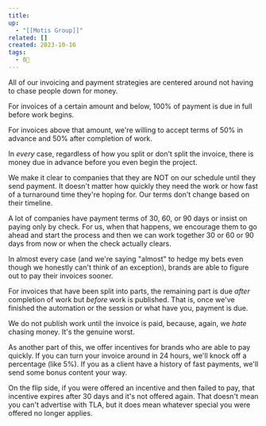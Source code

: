 ```yaml
---
title: 
up:
  - "[[Motis Group]]"
related: []
created: 2023-10-16
tags:
  - 0🌲
---
```

All of our invoicing and payment strategies are centered around not having to chase people down for money. 

For invoices of a certain amount and below, 100% of payment is due in full before work begins.

For invoices above that amount, we're willing to accept terms of 50% in advance and 50% after completion of work. 

In *every* case, regardless of how you split or don't split the invoice, there is money due in advance before you even begin the project. 

We make it clear to companies that they are NOT on our schedule until they send payment. It doesn't matter how quickly they need the work or how fast of a turnaround time they're hoping for. Our terms don't change based on their timeline. 

A lot of companies have payment terms of 30, 60, or 90 days or insist on paying only by check. For us, when that happens, we encourage them to go ahead and start the process and then we can work together 30 or 60 or 90 days from now or when the check actually clears. 

In almost every case (and we're saying "almost" to hedge my bets even though we honestly can't think of an exception), brands are able to figure out to pay their invoices sooner. 

For invoices that have been split into parts, the remaining part is due *after* completion of work but *before* work is published. That is, once we've finished the automation or the session or what have you, payment is due. 

We do not publish work until the invoice is paid, because, again, we *hate* chasing money. It's the genuine worst. 

As another part of this, we offer incentives for brands who are able to pay quickly. If you can turn your invoice around in 24 hours, we'll knock off a percentage (like 5%). If you as a client have a history of fast payments, we'll send some bonus content your way. 

On the flip side, if you were offered an incentive and then failed to pay, that incentive expires after 30 days and it's not offered again. That doesn't mean you can't advertise with TLA, but it does mean whatever special you were offered no longer applies.